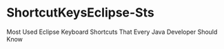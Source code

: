 # ShortcutKeysEclipse-Sts
Most Used Eclipse Keyboard Shortcuts That Every Java Developer Should Know
